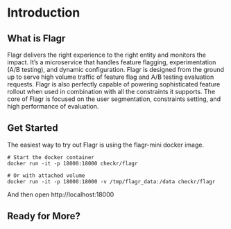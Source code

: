 # Introduction

## What is Flagr

Flagr delivers the right experience to the right entity and monitors the impact. It’s a microservice that handles feature flagging, experimentation (A/B testing), and dynamic configuration. Flagr is designed from the ground up to serve high volume traffic of feature flag and A/B testing evaluation requests. Flagr is also perfectly capable of powering sophisticated feature rollout when used in combination with all the constraints it supports.  The core of Flagr is focused on the user segmentation, constraints setting, and high performance of evaluation.

## Get Started

The easiest way to try out Flagr is using the flagr-mini docker image.

```
# Start the docker container
docker run -it -p 18000:18000 checkr/flagr

# Or with attached volume
docker run -it -p 18000:18000 -v /tmp/flagr_data:/data checkr/flagr
```

And then open http://localhost:18000

## Ready for More?

